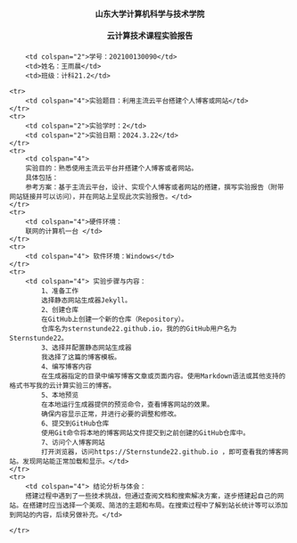 #### <center>山东大学计算机科学与技术学院</center>
#### <center>云计算技术课程实验报告</center>

<table>
    
        <td colspan="2">学号：202100130090</td> 
        <td>姓名：王雨晨</td> 
        <td>班级：计科21.2</td> 
   
    <tr>
        <td colspan="4">实验题目：利用主流云平台搭建个人博客或网站</td>    
    </tr>
    <tr>
        <td colspan="2">实验学时：2</td> 
        <td colspan="2">实验日期：2024.3.22</td>    
    </tr>
    <tr>
        <td colspan="4">
        实验目的：熟悉使用主流云平台并搭建个人博客或者网站。
        具体包括：
        参考方案：基于主流云平台，设计、实现个人博客或者网站的搭建，撰写实验报告（附带网站链接并可以访问），并在网站上呈现此次实验报告。</td>    
    </tr>
    <tr>
        <td colspan="4">硬件环境： 
        联网的计算机一台 </td>    
    </tr>
    <tr>
        <td colspan="4"> 软件环境：Windows</td>    
    </tr>
    <tr>
        <td colspan="4"> 实验步骤与内容：
            1、准备工作
            选择静态网站生成器Jekyll。
            2、创建仓库
            在GitHub上创建一个新的仓库（Repository）。
            仓库名为sternstunde22.github.io，我的的GitHub用户名为Sternstunde22。
            3、选择并配置静态网站生成器
            我选择了这篇的博客模板。
            4、编写博客内容
            在生成器指定的目录中编写博客文章或页面内容。使用Markdown语法或其他支持的格式书写我的云计算实验三的博客。
            5、本地预览
            在本地运行生成器提供的预览命令，查看博客网站的效果。
            确保内容显示正常，并进行必要的调整和修改。
            6、提交到GitHub仓库
            使用Git命令将本地的博客网站文件提交到之前创建的GitHub仓库中。
            7、访问个人博客网站
            打开浏览器，访问https://Sternstunde22.github.io ，即可查看我的博客网站。发现网站能正常加载和显示。</td>    
    </tr>
    <tr>
        <td colspan="4"> 结论分析与体会：
        搭建过程中遇到了一些技术挑战，但通过查阅文档和搜索解决方案，逐步搭建起自己的网站。在搭建时应当选择一个美观、简洁的主题和布局。在搜索过程中了解到站长统计等可以添加到网站的内容，后续另做补充。</td>    
        
    </tr>
</table>

